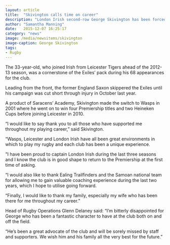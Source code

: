 ```yaml
---
layout: article
title:  "Skivington calls time on career"
description: "London Irish second-row George Skivington has been forced to retire from professional rugby with immediate effect due to a shoulder injury."
author: "Samantha Manning"
date:   2015-12-07 16:25:17
category: "news"
image: /media/newsitems/skivington
image-caption: George Skivington
tags: 
- Rugby
---
```

The 33-year-old, who joined Irish from Leicester Tigers ahead of the 2012-13 season, was a cornerstone of the Exiles’ pack during his 68 appearances for the club.

Leading from the front, the former England Saxon skippered the Exiles until his campaign was cut short through injury in October last year.

A product of Saracens’ Academy, Skivington made the switch to Wasps in 2001 where he went on to win four Premiership titles and two Heineken Cups before joining Leicester in 2010.

“I would like to say thank you to all those who have supported me throughout my playing career,” said Skivington.

 “Wasps, Leicester and London Irish have all been great environments in which to play my rugby and each club has been a unique experience.

"I have been proud to captain London Irish during the last three seasons and I know the club is in good shape to return to the Premiership at the first time of asking.

“I would also like to thank Ealing Trailfinders and the Samoan national team for allowing me to gain valuable coaching experience during the last two years, which I hope to utilise going forward.

“Finally, I would like to thank my family, especially my wife who has been there for me throughout my career.”

Head of Rugby Operations Glenn Delaney said: “I’m bitterly disappointed for George who has been a fantastic character to have at the club both on and off the field.

“He’s been a great advocate of the club and will be sorely missed by staff and supporters. We wish him and his family all the very best for the future.”
